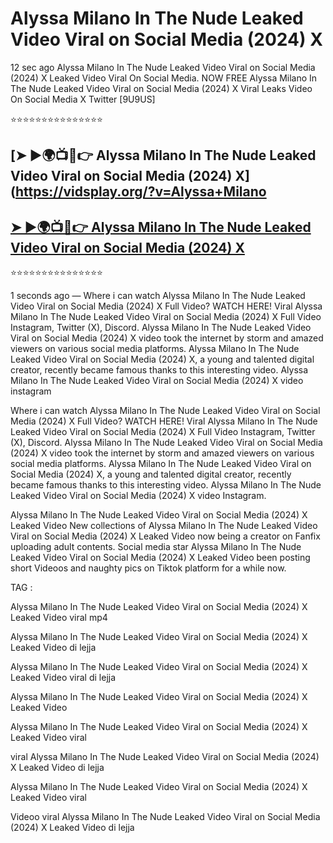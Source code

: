 ﻿# Alyssa Milano In The Nude Leaked Video Viral on Social Media (2024) X



12 sec ago Alyssa Milano In The Nude Leaked Video Viral on Social Media (2024) X Leaked Video Viral On Social Media. NOW FREE Alyssa Milano In The Nude Leaked Video Viral on Social Media (2024) X Viral Leaks Video On Social Media X Twitter [9U9US]

⭐⭐⭐⭐⭐⭐⭐⭐⭐⭐⭐⭐⭐⭐⭐

## [➤ ►🌍📺📱👉 Alyssa Milano In The Nude Leaked Video Viral on Social Media (2024) X](https://vidsplay.org/?v=Alyssa+Milano

## [➤ ►🌍📺📱👉 Alyssa Milano In The Nude Leaked Video Viral on Social Media (2024) X](https://vidsplay.org/?v=Alyssa+Milano)


⭐⭐⭐⭐⭐⭐⭐⭐⭐⭐⭐⭐⭐⭐⭐



1 seconds ago — Where i can watch Alyssa Milano In The Nude Leaked Video Viral on Social Media (2024) X Full Video? WATCH HERE! Viral Alyssa Milano In The Nude Leaked Video Viral on Social Media (2024) X Full Video Instagram, Twitter (X), Discord. Alyssa Milano In The Nude Leaked Video Viral on Social Media (2024) X video took the internet by storm and amazed viewers on various social media platforms. Alyssa Milano In The Nude Leaked Video Viral on Social Media (2024) X, a young and talented digital creator, recently became famous thanks to this interesting video. Alyssa Milano In The Nude Leaked Video Viral on Social Media (2024) X video instagram

Where i can watch Alyssa Milano In The Nude Leaked Video Viral on Social Media (2024) X Full Video? WATCH HERE! Viral Alyssa Milano In The Nude Leaked Video Viral on Social Media (2024) X Full Video Instagram, Twitter (X), Discord. Alyssa Milano In The Nude Leaked Video Viral on Social Media (2024) X video took the internet by storm and amazed viewers on various social media platforms. Alyssa Milano In The Nude Leaked Video Viral on Social Media (2024) X, a young and talented digital creator, recently became famous thanks to this interesting video. Alyssa Milano In The Nude Leaked Video Viral on Social Media (2024) X video Instagram.

Alyssa Milano In The Nude Leaked Video Viral on Social Media (2024) X Leaked Video New collections of Alyssa Milano In The Nude Leaked Video Viral on Social Media (2024) X Leaked Video now being a creator on Fanfix uploading adult contents. Social media star Alyssa Milano In The Nude Leaked Video Viral on Social Media (2024) X Leaked Video been posting short Videoos and naughty pics on Tiktok platform for a while now.

TAG :

 

Alyssa Milano In The Nude Leaked Video Viral on Social Media (2024) X Leaked Video viral mp4

 

Alyssa Milano In The Nude Leaked Video Viral on Social Media (2024) X Leaked Video di lejja

 

Alyssa Milano In The Nude Leaked Video Viral on Social Media (2024) X Leaked Video viral di lejja

 

Alyssa Milano In The Nude Leaked Video Viral on Social Media (2024) X Leaked Video

 

Alyssa Milano In The Nude Leaked Video Viral on Social Media (2024) X Leaked Video viral

 

viral Alyssa Milano In The Nude Leaked Video Viral on Social Media (2024) X Leaked Video di lejja

 

Alyssa Milano In The Nude Leaked Video Viral on Social Media (2024) X Leaked Video viral

 

Videoo viral Alyssa Milano In The Nude Leaked Video Viral on Social Media (2024) X Leaked Video di lejja